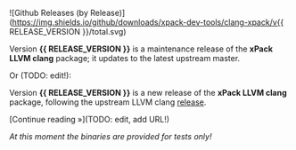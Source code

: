 ![Github Releases (by Release)](https://img.shields.io/github/downloads/xpack-dev-tools/clang-xpack/v{{ RELEASE_VERSION }}/total.svg)

Version **{{ RELEASE_VERSION }}** is a maintenance release of the **xPack LLVM clang** package; it updates to the latest upstream master.

Or (TODO: edit!):

Version **{{ RELEASE_VERSION }}** is a new release of the **xPack LLVM clang** package, following the upstream LLVM clang [release](https://releases.llvm.org).

[Continue reading »](TODO: edit, add URL!)

_At this moment the binaries are provided for tests only!_
